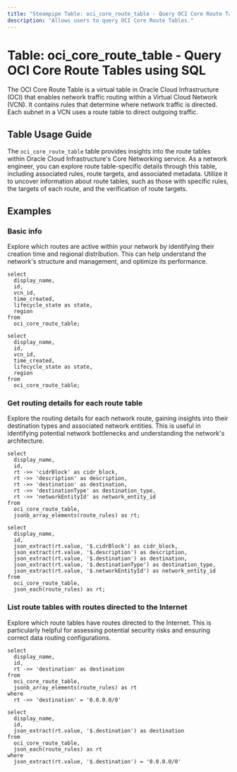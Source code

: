 ```yaml
---
title: "Steampipe Table: oci_core_route_table - Query OCI Core Route Tables using SQL"
description: "Allows users to query OCI Core Route Tables."
---
```


# Table: oci_core_route_table - Query OCI Core Route Tables using SQL

The OCI Core Route Table is a virtual table in Oracle Cloud Infrastructure (OCI) that enables network traffic routing within a Virtual Cloud Network (VCN). It contains rules that determine where network traffic is directed. Each subnet in a VCN uses a route table to direct outgoing traffic.

## Table Usage Guide

The `oci_core_route_table` table provides insights into the route tables within Oracle Cloud Infrastructure's Core Networking service. As a network engineer, you can explore route table-specific details through this table, including associated rules, route targets, and associated metadata. Utilize it to uncover information about route tables, such as those with specific rules, the targets of each route, and the verification of route targets.

## Examples

### Basic info
Explore which routes are active within your network by identifying their creation time and regional distribution. This can help understand the network's structure and management, and optimize its performance.

```sql+postgres
select
  display_name,
  id,
  vcn_id,
  time_created,
  lifecycle_state as state,
  region
from
  oci_core_route_table;
```

```sql+sqlite
select
  display_name,
  id,
  vcn_id,
  time_created,
  lifecycle_state as state,
  region
from
  oci_core_route_table;
```


### Get routing details for each route table
Explore the routing details for each network route, gaining insights into their destination types and associated network entities. This is useful in identifying potential network bottlenecks and understanding the network's architecture.

```sql+postgres
select
  display_name,
  id,
  rt ->> 'cidrBlock' as cidr_block,
  rt ->> 'description' as description,
  rt ->> 'destination' as destination,
  rt ->> 'destinationType' as destination_type,
  rt ->> 'networkEntityId' as network_entity_id
from
  oci_core_route_table,
  jsonb_array_elements(route_rules) as rt;
```

```sql+sqlite
select
  display_name,
  id,
  json_extract(rt.value, '$.cidrBlock') as cidr_block,
  json_extract(rt.value, '$.description') as description,
  json_extract(rt.value, '$.destination') as destination,
  json_extract(rt.value, '$.destinationType') as destination_type,
  json_extract(rt.value, '$.networkEntityId') as network_entity_id
from
  oci_core_route_table,
  json_each(route_rules) as rt;
```


### List route tables with routes directed to the Internet
Explore which route tables have routes directed to the Internet. This is particularly helpful for assessing potential security risks and ensuring correct data routing configurations.

```sql+postgres
select
  display_name,
  id,
  rt ->> 'destination' as destination
from
  oci_core_route_table,
  jsonb_array_elements(route_rules) as rt
where
  rt ->> 'destination' = '0.0.0.0/0'
```

```sql+sqlite
select
  display_name,
  id,
  json_extract(rt.value, '$.destination') as destination
from
  oci_core_route_table,
  json_each(route_rules) as rt
where
  json_extract(rt.value, '$.destination') = '0.0.0.0/0'
```